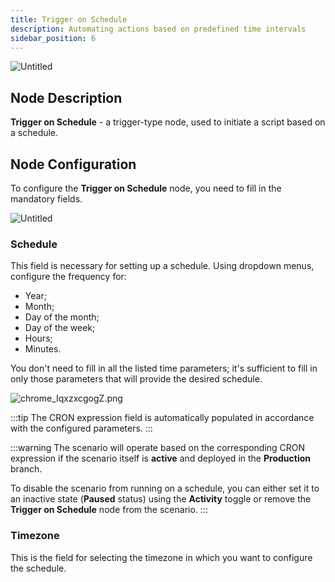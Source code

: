 ```yaml
---
title: Trigger on Schedule
description: Automating actions based on predefined time intervals
sidebar_position: 6
---
```


![Untitled](/img/placeholder.webp)

## **Node Description**

**Trigger on Schedule** - a trigger-type node, used to initiate a script based on a schedule.

## **Node Configuration**

To configure the **Trigger on Schedule** node, you need to fill in the mandatory fields.

![Untitled](/img/placeholder.webp)

### Schedule

This field is necessary for setting up a schedule. Using dropdown menus, configure the frequency for: 

- Year;
- Month;
- Day of the month;
- Day of the week;
- Hours;
- Minutes.

You don't need to fill in all the listed time parameters; it's sufficient to fill in only those parameters that will provide the desired schedule.

![chrome_IqxzxcgogZ.png](/img/placeholder.webp)

:::tip
The CRON expression field is automatically populated in accordance with the configured parameters.
:::

:::warning
The scenario will operate based on the corresponding CRON expression if the scenario itself is **active** and deployed in the **Production** branch.  

To disable the scenario from running on a schedule, you can either set it to an inactive state (**Paused** status) using the **Activity** toggle or remove the **Trigger on Schedule** node from the scenario.
:::

### Timezone

This is the field for selecting the timezone in which you want to configure the schedule.
